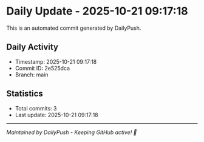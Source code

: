 # Daily Update - 2025-10-21 09:17:18

This is an automated commit generated by DailyPush.

## Daily Activity
- Timestamp: 2025-10-21 09:17:18
- Commit ID: 2e525dca
- Branch: main

## Statistics
- Total commits: 3
- Last update: 2025-10-21 09:17:18

---
*Maintained by DailyPush - Keeping GitHub active! 🚀*
